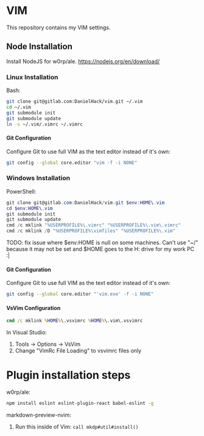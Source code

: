 # VIM
This repository contains my VIM settings.

## Node Installation
Install NodeJS for w0rp/ale.
https://nodejs.org/en/download/

### Linux Installation
Bash:
```sh
git clone git@gitlab.com:DanielHack/vim.git ~/.vim
cd ~/.vim
git submodule init
git submodule update
ln -s ~/.vim/.vimrc ~/.vimrc
```

#### Git Configuration
Configure Git to use full VIM as the text editor instead of it's own:
```sh
git config --global core.editor "vim -f -i NONE"
```

### Windows Installation
PowerShell:
```powershell
git clone git@gitlab.com:DanielHack/vim.git $env:HOME\.vim
cd $env:HOME\.vim
git submodule init
git submodule update
cmd /c mklink "%USERPROFILE%\.vimrc" "%USERPROFILE%\.vim\.vimrc"
cmd /c mklink /D "%USERPROFILE%\vimfiles" "%USERPROFILE%\.vim"
```

TODO: fix issue where $env:HOME is null on some machines. Can't use "~/" because it may not be set and $HOME goes to the H: drive for my work PC :|

#### Git Configuration
Configure Git to use full VIM as the text editor instead of it's own:
```sh
git config --global core.editor "'vim.exe' -f -i NONE"
```

#### VsVim Configuration
```cmd
cmd /c mklink %HOME%\.vsvimrc %HOME%\.vim\.vsvimrc
```
In Visual Studio:
1. Tools -> Options -> VsVim
2. Change "VimRc File Loading" to vsvimrc files only

# Plugin installation steps

w0rp/ale:
```sh
npm install eslint eslint-plugin-react babel-eslint -g
```

markdown-preview-nvim:
1. Run this inside of Vim: ```call mkdp#util#install()```
